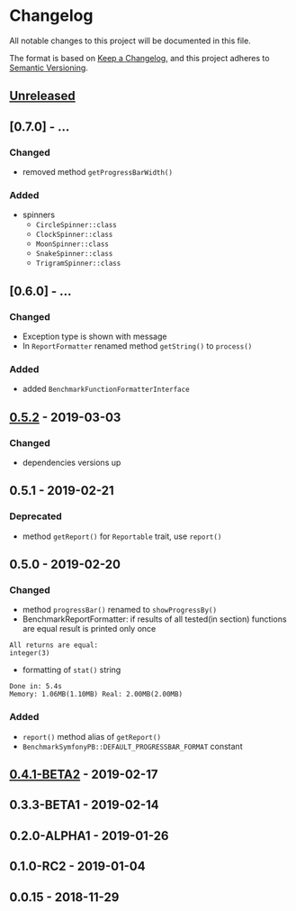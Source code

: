 # Changelog
All notable changes to this project will be documented in this file.

The format is based on [Keep a Changelog](https://keepachangelog.com/en/1.0.0/),
and this project adheres to [Semantic Versioning](https://semver.org/spec/v2.0.0.html).


## [Unreleased]

## [0.7.0] - ...
### Changed
 - removed method `getProgressBarWidth()`
 
### Added
 - spinners
    - `CircleSpinner::class`
    - `ClockSpinner::class`
    - `MoonSpinner::class`
    - `SnakeSpinner::class`
    - `TrigramSpinner::class`
    
## [0.6.0] - ...
### Changed
- Exception type is shown with message
- In `ReportFormatter` renamed method `getString()` to `process()` 

### Added
- added `BenchmarkFunctionFormatterInterface`

## [0.5.2] - 2019-03-03
### Changed
- dependencies versions up

## 0.5.1 - 2019-02-21
### Deprecated
- method `getReport()` for `Reportable` trait, use `report()`

## 0.5.0 - 2019-02-20

### Changed
- method `progressBar()` renamed to `showProgressBy()`
- BenchmarkReportFormatter: if results of all tested(in section) functions are equal result is printed only once
```
All returns are equal: 
integer(3) 
```
- formatting of `stat()` string
```
Done in: 5.4s
Memory: 1.06MB(1.10MB) Real: 2.00MB(2.00MB)
```

### Added
- `report()` method alias of `getReport()`
- `BenchmarkSymfonyPB::DEFAULT_PROGRESSBAR_FORMAT` constant

## [0.4.1-BETA2] - 2019-02-17

## 0.3.3-BETA1 - 2019-02-14

## 0.2.0-ALPHA1 - 2019-01-26

## 0.1.0-RC2 - 2019-01-04

## 0.0.15 - 2018-11-29


[Unreleased]: https://github.com/alecrabbit/php-simple-profiler/compare/0.5.2....HEAD
[0.5.2]: https://github.com/alecrabbit/php-simple-profiler/compare/0.4.1-BETA2...0.5.2
[0.4.1-BETA2]: https://github.com/alecrabbit/php-simple-profiler/compare/0.3.3-BETA1...0.4.1-BETA2